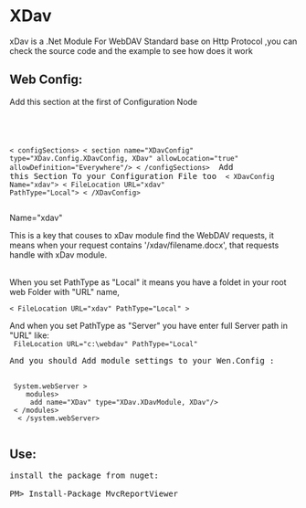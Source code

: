 XDav
====

xDav is a .Net Module For WebDAV Standard base on Http Protocol ,you can check the source code and the example to see how does it work 


Web Config:
---
Add this section at the first of Configuration Node <pre>
<code>

 < configSections>
< section name="XDavConfig" type="XDav.Config.XDavConfig, XDav" allowLocation="true" allowDefinition="Everywhere"/>
< /configSections>
  </code>
  Add this Section To your Configuration File too
  <code>
< XDavConfig Name="xdav">
    < FileLocation URL="xdav" PathType="Local"></FileLocation>
< /XDavConfig>
  </code>
    </pre>
    
 Name="xdav" <br>

This is a key that couses to xDav module find the WebDAV requests, it means when your request contains '/xdav/filename.docx', that requests handle with xDav module.

<br>
When you set PathType as "Local" it means you have a foldet in your root web Folder with "URL" name,
<br>
<code>
< FileLocation URL="xdav" PathType="Local" >
</code>

And when you set PathType as "Server" you have enter full Server path in "URL" like:
<br>
<code>
FileLocation URL="c:\webdav" PathType="Local" 
</code>
<pre>
And you should Add module settings to your Wen.Config :

<code>
 System.webServer >
    modules>
     add name="XDav" type="XDav.XDavModule, XDav"/>
 < /modules>
  < /system.webServer>
  </code>
</pre>
  
  Use:
--
<pre>
install the package from nuget:

PM> Install-Package MvcReportViewer
</pre>
  
